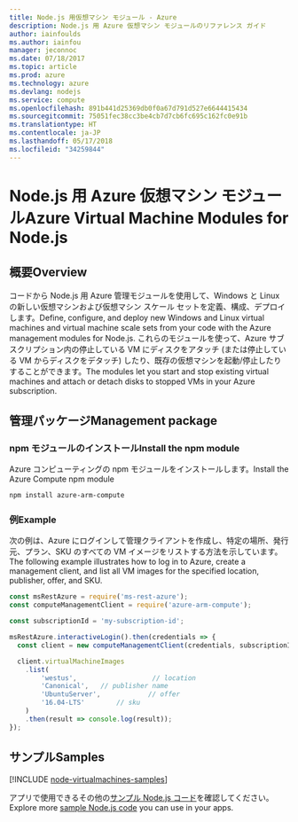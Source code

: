```yaml
---
title: Node.js 用仮想マシン モジュール - Azure
description: Node.js 用 Azure 仮想マシン モジュールのリファレンス ガイド
author: iainfoulds
ms.author: iainfou
manager: jeconnoc
ms.date: 07/18/2017
ms.topic: article
ms.prod: azure
ms.technology: azure
ms.devlang: nodejs
ms.service: compute
ms.openlocfilehash: 891b441d25369db0f0a67d791d527e6644415434
ms.sourcegitcommit: 75051fec38cc3be4cb7d7cb6fc695c162fc0e91b
ms.translationtype: HT
ms.contentlocale: ja-JP
ms.lasthandoff: 05/17/2018
ms.locfileid: "34259844"
---
```

# <a name="azure-virtual-machine-modules-for-nodejs"></a><span data-ttu-id="c95dc-103">Node.js 用 Azure 仮想マシン モジュール</span><span class="sxs-lookup"><span data-stu-id="c95dc-103">Azure Virtual Machine Modules for Node.js</span></span>

## <a name="overview"></a><span data-ttu-id="c95dc-104">概要</span><span class="sxs-lookup"><span data-stu-id="c95dc-104">Overview</span></span>

<span data-ttu-id="c95dc-105">コードから Node.js 用 Azure 管理モジュールを使用して、Windows と Linux の新しい仮想マシンおよび仮想マシン スケール セットを定義、構成、デプロイします。</span><span class="sxs-lookup"><span data-stu-id="c95dc-105">Define, configure, and deploy new Windows and Linux virtual machines and virtual machine scale sets from your code with the Azure management modules for Node.js.</span></span> <span data-ttu-id="c95dc-106">これらのモジュールを使って、Azure サブスクリプション内の停止している VM にディスクをアタッチ (または停止している VM からディスクをデタッチ) したり、既存の仮想マシンを起動/停止したりすることができます。</span><span class="sxs-lookup"><span data-stu-id="c95dc-106">The modules let you start and stop existing virtual machines and attach or detach disks to stopped VMs in your Azure subscription.</span></span>

## <a name="management-package"></a><span data-ttu-id="c95dc-107">管理パッケージ</span><span class="sxs-lookup"><span data-stu-id="c95dc-107">Management package</span></span>

### <a name="install-the-npm-module"></a><span data-ttu-id="c95dc-108">npm モジュールのインストール</span><span class="sxs-lookup"><span data-stu-id="c95dc-108">Install the npm module</span></span>

<span data-ttu-id="c95dc-109">Azure コンピューティングの npm モジュールをインストールします。</span><span class="sxs-lookup"><span data-stu-id="c95dc-109">Install the Azure Compute npm module</span></span>

```bash
npm install azure-arm-compute
```   

### <a name="example"></a><span data-ttu-id="c95dc-110">例</span><span class="sxs-lookup"><span data-stu-id="c95dc-110">Example</span></span>

<span data-ttu-id="c95dc-111">次の例は、Azure にログインして管理クライアントを作成し、特定の場所、発行元、プラン、SKU のすべての VM イメージをリストする方法を示しています。</span><span class="sxs-lookup"><span data-stu-id="c95dc-111">The following example illustrates how to log in to Azure, create a management client, and list all VM images for the specified location, publisher, offer, and SKU.</span></span>

```javascript
const msRestAzure = require('ms-rest-azure');
const computeManagementClient = require('azure-arm-compute');

const subscriptionId = 'my-subscription-id';

msRestAzure.interactiveLogin().then(credentials => {
  const client = new computeManagementClient(credentials, subscriptionId);

  client.virtualMachineImages
    .list(
        'westus',                   // location
        'Canonical',   // publisher name
        'UbuntuServer',            // offer
        '16.04-LTS'        // sku
    )
    .then(result => console.log(result));
});
```

## <a name="samples"></a><span data-ttu-id="c95dc-112">サンプル</span><span class="sxs-lookup"><span data-stu-id="c95dc-112">Samples</span></span>

[!INCLUDE [node-virtualmachines-samples](../docs-ref-conceptual/includes/virtualmachines-samples.md)]

<span data-ttu-id="c95dc-113">アプリで使用できるその他の[サンプル Node.js コード](https://azure.microsoft.com/resources/samples/?platform=nodejs)を確認してください。</span><span class="sxs-lookup"><span data-stu-id="c95dc-113">Explore more [sample Node.js code](https://azure.microsoft.com/resources/samples/?platform=nodejs) you can use in your apps.</span></span>
